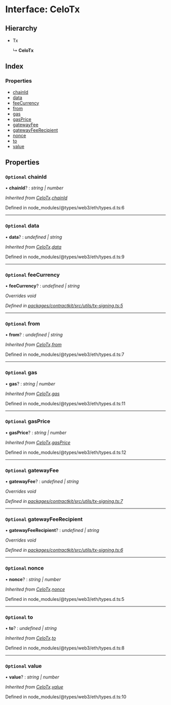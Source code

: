 # Interface: CeloTx

## Hierarchy

* Tx

  ↳ **CeloTx**

## Index

### Properties

* [chainId](_utils_tx_signing_.celotx.md#optional-chainid)
* [data](_utils_tx_signing_.celotx.md#optional-data)
* [feeCurrency](_utils_tx_signing_.celotx.md#optional-feecurrency)
* [from](_utils_tx_signing_.celotx.md#optional-from)
* [gas](_utils_tx_signing_.celotx.md#optional-gas)
* [gasPrice](_utils_tx_signing_.celotx.md#optional-gasprice)
* [gatewayFee](_utils_tx_signing_.celotx.md#optional-gatewayfee)
* [gatewayFeeRecipient](_utils_tx_signing_.celotx.md#optional-gatewayfeerecipient)
* [nonce](_utils_tx_signing_.celotx.md#optional-nonce)
* [to](_utils_tx_signing_.celotx.md#optional-to)
* [value](_utils_tx_signing_.celotx.md#optional-value)

## Properties

### `Optional` chainId

• **chainId**? : *string | number*

*Inherited from [CeloTx](_utils_tx_signing_.celotx.md).[chainId](_utils_tx_signing_.celotx.md#optional-chainid)*

Defined in node_modules/@types/web3/eth/types.d.ts:6

___

### `Optional` data

• **data**? : *undefined | string*

*Inherited from [CeloTx](_utils_tx_signing_.celotx.md).[data](_utils_tx_signing_.celotx.md#optional-data)*

Defined in node_modules/@types/web3/eth/types.d.ts:9

___

### `Optional` feeCurrency

• **feeCurrency**? : *undefined | string*

*Overrides void*

*Defined in [packages/contractkit/src/utils/tx-signing.ts:5](https://github.com/celo-org/celo-monorepo/blob/6049da1fa/packages/contractkit/src/utils/tx-signing.ts#L5)*

___

### `Optional` from

• **from**? : *undefined | string*

*Inherited from [CeloTx](_utils_tx_signing_.celotx.md).[from](_utils_tx_signing_.celotx.md#optional-from)*

Defined in node_modules/@types/web3/eth/types.d.ts:7

___

### `Optional` gas

• **gas**? : *string | number*

*Inherited from [CeloTx](_utils_tx_signing_.celotx.md).[gas](_utils_tx_signing_.celotx.md#optional-gas)*

Defined in node_modules/@types/web3/eth/types.d.ts:11

___

### `Optional` gasPrice

• **gasPrice**? : *string | number*

*Inherited from [CeloTx](_utils_tx_signing_.celotx.md).[gasPrice](_utils_tx_signing_.celotx.md#optional-gasprice)*

Defined in node_modules/@types/web3/eth/types.d.ts:12

___

### `Optional` gatewayFee

• **gatewayFee**? : *undefined | string*

*Overrides void*

*Defined in [packages/contractkit/src/utils/tx-signing.ts:7](https://github.com/celo-org/celo-monorepo/blob/6049da1fa/packages/contractkit/src/utils/tx-signing.ts#L7)*

___

### `Optional` gatewayFeeRecipient

• **gatewayFeeRecipient**? : *undefined | string*

*Overrides void*

*Defined in [packages/contractkit/src/utils/tx-signing.ts:6](https://github.com/celo-org/celo-monorepo/blob/6049da1fa/packages/contractkit/src/utils/tx-signing.ts#L6)*

___

### `Optional` nonce

• **nonce**? : *string | number*

*Inherited from [CeloTx](_utils_tx_signing_.celotx.md).[nonce](_utils_tx_signing_.celotx.md#optional-nonce)*

Defined in node_modules/@types/web3/eth/types.d.ts:5

___

### `Optional` to

• **to**? : *undefined | string*

*Inherited from [CeloTx](_utils_tx_signing_.celotx.md).[to](_utils_tx_signing_.celotx.md#optional-to)*

Defined in node_modules/@types/web3/eth/types.d.ts:8

___

### `Optional` value

• **value**? : *string | number*

*Inherited from [CeloTx](_utils_tx_signing_.celotx.md).[value](_utils_tx_signing_.celotx.md#optional-value)*

Defined in node_modules/@types/web3/eth/types.d.ts:10
